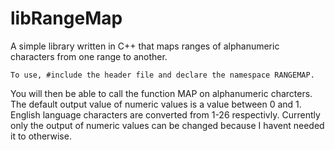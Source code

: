# libRangeMap
A simple library  written in C++ that maps ranges of alphanumeric characters from one range to another.

    To use, #include the header file and declare the namespace RANGEMAP.
You will then be able to call the function MAP on alphanumeric charcters.
The default output value of numeric values is a value between 0 and 1. English language characters are converted from 1-26 respectivly. Currently only the output of numeric values can be changed because I havent needed it to otherwise.
